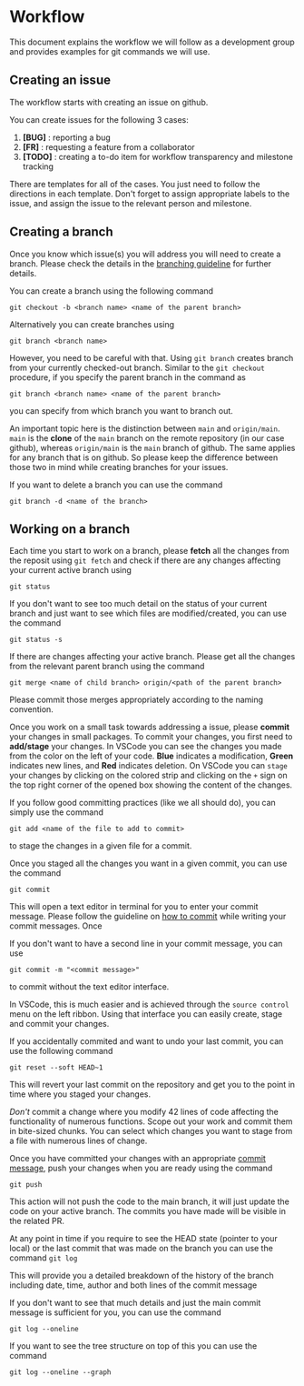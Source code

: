 # Workflow

This document explains the workflow we will follow as a development group and provides examples for git commands we will use.

## Creating an issue

The workflow starts with creating an issue on github.

You can create issues for the following 3 cases:

1. **[BUG]** : reporting a bug
2. **[FR]** : requesting a feature from a collaborator
3. **[TODO]** : creating a to-do item for workflow transparency and milestone tracking

There are templates for all of the cases. You just need to follow the directions in each template. Don't forget to assign appropriate labels to the issue, and assign the issue to the relevant person and milestone.

## Creating a branch

Once you know which issue(s) you will address you will need to create a branch. Please check the details in the [branching guideline](https://github.com/PinguDevTeam/ICF-MI-framework/formats/branching.md) for further details.

You can create a branch using the following command

`git checkout -b <branch name> <name of the parent branch>`

Alternatively you can create branches using

`git branch <branch name>`

However, you need to be careful with that. Using `git branch` creates branch from your currently checked-out branch. Similar to the `git checkout` procedure, if you specify the parent branch in the command as

`git branch <branch name> <name of the parent branch>`

you can specify from which branch you want to branch out.

An important topic here is the distinction between `main` and `origin/main`. `main` is the **clone** of the `main` branch on the remote repository (in our case github), whereas `origin/main` is the `main` branch of github. The same applies for any branch that is on github. So please keep the difference between those two in mind while creating branches for your issues.

If you want to delete a branch you can use the command

`git branch -d <name of the branch>`

## Working on a branch

Each time you start to work on a branch, please **fetch** all the changes from the reposit using `git fetch` and check if there are any changes affecting your current active branch using

`git status`

If you don't want to see too much detail on the status of your current branch and just want to see which files are modified/created, you can use the command

`git status -s`

If there are changes affecting your active branch. Please get all the changes from the relevant parent branch using the command

```git merge <name of child branch> origin/<path of the parent branch>```

Please commit those merges appropriately according to the naming convention.

Once you work on a small task towards addressing a issue, please **commit** your changes in small packages. To commit your changes, you first need to **add/stage** your changes. In VSCode you can see the changes you made from the color on the left of your code. **Blue** indicates a modification, **Green** indicates new lines, and **Red** indicates deletion. On VSCode you can `stage` your changes by clicking on the colored strip and clicking on the `+` sign on the top right corner of the opened box showing the content of the changes.

If you follow good committing practices (like we all should do), you can simply use the command

`git add <name of the file to add to commit>`

to stage the changes in a given file for a commit.

Once you staged all the changes you want in a given commit, you can use the command

`git commit`

This will open a text editor in terminal for you to enter your commit message. Please follow the guideline on [how to commit](https://github.com/PinguDevTeam/ICF-MI-framework/formats/commits.md) while writing your commit messages. Once

If you don't want to have a second line in your commit message, you can use

`git commit -m "<commit message>"`

to commit without the text editor interface.

In VSCode, this is much easier and is achieved through the `source control` menu on the left ribbon. Using that interface you can easily create, stage and commit your changes.

If you accidentally commited and want to undo your last commit, you can use the following command

`git reset --soft HEAD~1`

This will revert your last commit on the repository and get you to the point in time where you staged your changes.

*Don't* commit a change where you modify 42 lines of code affecting the functionality of numerous functions. Scope out your work and commit them in bite-sized chunks. You can select which changes you want to stage from a file with numerous lines of change.


Once you have committed your changes with an appropriate [commit message](https://github.com/PinguDevTeam/ICF-MI-framework/formats/commits.md), push your changes when you are ready using the command

`git push`

This action will not push the code to the main branch, it will just update the code on your active branch. The commits you have made will be visible in the related PR.

At any point in time if you require to see the HEAD state (pointer to your local) or the last commit that was made on the branch you can use the command
`git log`

This will provide you a detailed breakdown of the history of the branch including date, time, author and both lines of the commit message

If you don't want to see that much details and just the main commit message is sufficient for you, you can use the command

`git log --oneline`

If you want to see the tree structure on top of this you can use the command

`git log --oneline --graph`
